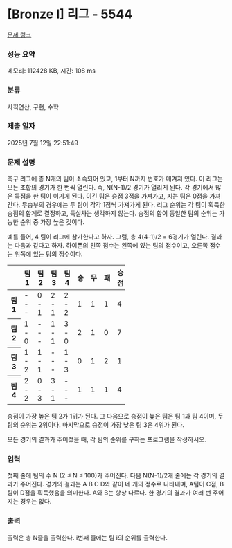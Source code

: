 # [Bronze I] 리그 - 5544 

[문제 링크](https://www.acmicpc.net/problem/5544) 

### 성능 요약

메모리: 112428 KB, 시간: 108 ms

### 분류

사칙연산, 구현, 수학

### 제출 일자

2025년 7월 12일 22:51:49

### 문제 설명

<p>축구 리그에 총 N개의 팀이 소속되어 있고, 1부터 N까지 번호가 매겨져 있다. 이 리그는 모든 조합의 경기가 한 번씩 열린다. 즉, N(N-1)/2 경기가 열리게 된다. 각 경기에서 많은 득점을 한 팀이 이기게 된다. 이긴 팀은 승점 3점을 가져가고, 지는 팀은 0점을 가져간다. 무승부의 경우에는 두 팀이 각각 1점씩 가져가게 된다. 리그 순위는 각 팀이 획득한 승점의 합계로 결정하고, 득실차는 생각하지 않는다. 승점의 합이 동일한 팀의 순위는 가능한 순위 중 가장 높은 것이다.</p>

<p>예를 들어, 4 팀이 리그에 참가한다고 하자. 그럼, 총 4(4-1)/2 = 6경기가 열린다. 결과는 다음과 같다고 하자. 하이픈의 왼쪽 점수는 왼쪽에 있는 팀의 점수이고, 오른쪽 점수는 위쪽에 있는 팀의 점수이다.</p>

<table class="table table-bordered" style="width:54%">
	<thead>
		<tr>
			<th style="width:6%"> </th>
			<th style="width:6%">팀 1</th>
			<th style="width:6%">팀 2</th>
			<th style="width:6%">팀 3</th>
			<th style="width:6%">팀 4</th>
			<th style="width:6%">승</th>
			<th style="width:6%">무</th>
			<th style="width:6%">패</th>
			<th style="width:6%">승점</th>
		</tr>
	</thead>
	<tbody>
		<tr>
			<th>팀 1</th>
			<td>---</td>
			<td>0 - 1</td>
			<td>2 - 1</td>
			<td>2 - 2</td>
			<td>1</td>
			<td>1</td>
			<td>1</td>
			<td>4</td>
		</tr>
		<tr>
			<th>팀 2</th>
			<td>1 - 0</td>
			<td>---</td>
			<td>1 - 1</td>
			<td>3 - 0</td>
			<td>2</td>
			<td>1</td>
			<td>0</td>
			<td>7</td>
		</tr>
		<tr>
			<th>팀 3</th>
			<td>1 - 2</td>
			<td>1 - 1</td>
			<td>---</td>
			<td>1 - 3</td>
			<td>0</td>
			<td>1</td>
			<td>2</td>
			<td>1</td>
		</tr>
		<tr>
			<th>팀 4</th>
			<td>2 - 2</td>
			<td>0 - 3</td>
			<td>3 - 1</td>
			<td>---</td>
			<td>1</td>
			<td>1</td>
			<td>1</td>
			<td>4</td>
		</tr>
	</tbody>
</table>

<p>승점이 가장 높은 팀 2가 1위가 된다. 그 다음으로 승점이 높은 팀은 팀 1과 팀 4이며, 두 팀의 순위는 2위이다. 마지막으로 승점이 가장 낮은 팀 3은 4위가 된다.</p>

<p>모든 경기의 결과가 주어졌을 때, 각 팀의 순위를 구하는 프로그램을 작성하시오.</p>

### 입력 

 <p>첫째 줄에 팀의 수 N (2 ≤ N ≤ 100)가 주어진다. 다음 N(N-1)/2개 줄에는 각 경기의 결과가 주어진다. 경기의 결과는 A B C D와 같이 네 개의 정수로 나타내며, A팀이 C점, B팀이 D점을 획득했음을 의미한다. A와 B는 항상 다르다. 한 경기의 결과가 여러 번 주어지는 경우는 없다.</p>

### 출력 

 <p>출력은 총 N줄을 출력한다. i번째 줄에는 팀 i의 순위를 출력한다.</p>

